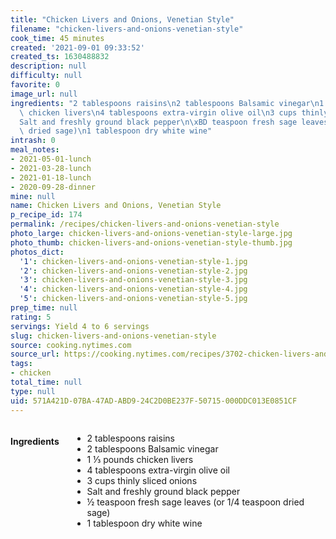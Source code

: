 ```yaml
---
title: "Chicken Livers and Onions, Venetian Style"
filename: "chicken-livers-and-onions-venetian-style"
cook_time: 45 minutes
created: '2021-09-01 09:33:52'
created_ts: 1630488832
description: null
difficulty: null
favorite: 0
image_url: null
ingredients: "2 tablespoons raisins\n2 tablespoons Balsamic vinegar\n1 \u2153 pounds\
  \ chicken livers\n4 tablespoons extra-virgin olive oil\n3 cups thinly sliced onions\n\
  Salt and freshly ground black pepper\n\xBD teaspoon fresh sage leaves (or 1/4 teaspoon\
  \ dried sage)\n1 tablespoon dry white wine"
intrash: 0
meal_notes:
- 2021-05-01-lunch
- 2021-03-28-lunch
- 2021-01-18-lunch
- 2020-09-28-dinner
mine: null
name: Chicken Livers and Onions, Venetian Style
p_recipe_id: 174
permalink: /recipes/chicken-livers-and-onions-venetian-style
photo_large: chicken-livers-and-onions-venetian-style-large.jpg
photo_thumb: chicken-livers-and-onions-venetian-style-thumb.jpg
photos_dict:
  '1': chicken-livers-and-onions-venetian-style-1.jpg
  '2': chicken-livers-and-onions-venetian-style-2.jpg
  '3': chicken-livers-and-onions-venetian-style-3.jpg
  '4': chicken-livers-and-onions-venetian-style-4.jpg
  '5': chicken-livers-and-onions-venetian-style-5.jpg
prep_time: null
rating: 5
servings: Yield 4 to 6 servings
slug: chicken-livers-and-onions-venetian-style
source: cooking.nytimes.com
source_url: https://cooking.nytimes.com/recipes/3702-chicken-livers-and-onions-venetian-style
tags:
- chicken
total_time: null
type: null
uid: 571A421D-07BA-47AD-ABD9-24C2D0BE237F-50715-000DDC013E0851CF
---
```

<div class="columns large-7 small-12" id="writeup">	</div><!-- #writeup -->
</div><!-- #row-one -->
<div class="row" id="row-two">	<div class="columns large-4 small-12" id="ingredients"><h4>Ingredients</h4><div class="box box-ingredients content"><ul>
<li>2 tablespoons raisins</li>
<li>2 tablespoons Balsamic vinegar</li>
<li>1 ⅓ pounds chicken livers</li>
<li>4 tablespoons extra-virgin olive oil</li>
<li>3 cups thinly sliced onions</li>
<li>Salt and freshly ground black pepper</li>
<li>½ teaspoon fresh sage leaves (or 1/4 teaspoon dried sage)</li>
<li>1 tablespoon dry white wine</li>
</ul>
</div>	</div>	<div class="columns large-6 small-12" id="directions">	</div>